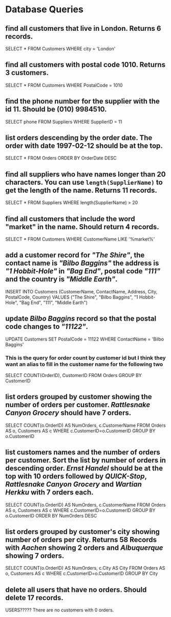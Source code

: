 # Database Queries

## find all customers that live in London. Returns 6 records.
SELECT * FROM Customers
WHERE city = 'London'

## find all customers with postal code 1010. Returns 3 customers.
SELECT * FROM Customers
WHERE PostalCode = 1010

## find the phone number for the supplier with the id 11. Should be (010) 9984510.
SELECT phone FROM Suppliers
WHERE SupplierID = 11

## list orders descending by the order date. The order with date 1997-02-12 should be at the top.
SELECT * FROM Orders
ORDER BY OrderDate DESC

## find all suppliers who have names longer than 20 characters. You can use `length(SupplierName)` to get the length of the name. Returns 11 records.
SELECT * FROM Suppliers
WHERE length(SupplierName) > 20

## find all customers that include the word "market" in the name. Should return 4 records.
SELECT * FROM Customers
WHERE CustomerName LIKE '%market%'

## add a customer record for _"The Shire"_, the contact name is _"Bilbo Baggins"_ the address is _"1 Hobbit-Hole"_ in _"Bag End"_, postal code _"111"_ and the country is _"Middle Earth"_.
INSERT INTO Customers (CustomerName, ContactName, Address, City, PostalCode, Country)
VALUES ("The Shire", "Bilbo Baggins", "1 Hobbit-Hole", "Bag End", "111", "Middle Earth")

## update _Bilbo Baggins_ record so that the postal code changes to _"11122"_.
UPDATE Customers
SET PostalCode = 11122
WHERE ContactName = 'Bilbo Baggins'



### This is the query for order count by customer id but I think they want an alias to fill in the customer name for the following two
SELECT COUNT(OrderID), CustomerID 
FROM Orders
GROUP BY CustomerID

## list orders grouped by customer showing the number of orders per customer. _Rattlesnake Canyon Grocery_ should have 7 orders.
SELECT COUNT(o.OrderID) AS NumOrders, c.CustomerName
FROM Orders AS o, Customers AS c
WHERE c.CustomerID=o.CustomerID
GROUP BY o.CustomerID

## list customers names and the number of orders per customer. Sort the list by number of orders in descending order. _Ernst Handel_ should be at the top with 10 orders followed by _QUICK-Stop_, _Rattlesnake Canyon Grocery_ and _Wartian Herkku_ with 7 orders each.
SELECT COUNT(o.OrderID) AS NumOrders, c.CustomerName
FROM Orders AS o, Customers AS c
WHERE c.CustomerID=o.CustomerID
GROUP BY o.CustomerID
ORDER BY NumOrders DESC

## list orders grouped by customer's city showing number of orders per city. Returns 58 Records with _Aachen_ showing 2 orders and _Albuquerque_ showing 7 orders.
SELECT COUNT(o.OrderID) AS NumOrders, c.City AS City
FROM Orders AS o, Customers AS c
WHERE c.CustomerID=o.CustomerID
GROUP BY City

## delete all users that have no orders. Should delete 17 records.
USERS?????
There are no customers with 0 orders.